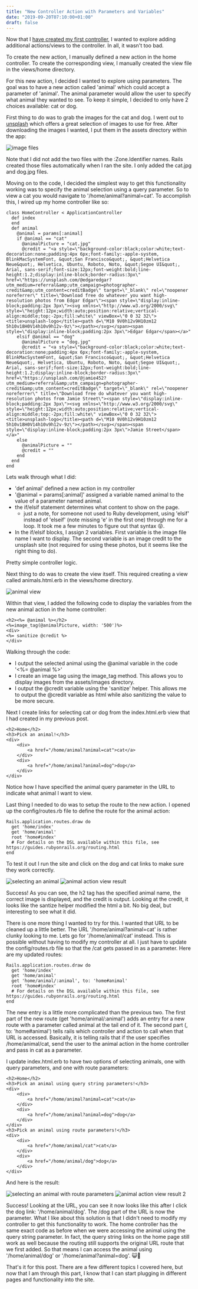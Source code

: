 ```yaml
---
title: "New Controller Action with Parameters and Variables"
date: "2019-09-20T07:10:00+01:00"
draft: false
---
```


Now that I [have created my first controller](/blog/FirstControllerInRails), I wanted to explore adding additional actions/views to the controller. In all, it wasn't too bad.

To create the new action, I manually defined a new action in the home controller. To create the corresponding view, I manually created the view file in the views/home directory. 

For this new action, I decided I wanted to explore using parameters. The goal was to have a new action called 'animal' which could accept a parameter of 'animal'. The animal parameter would allow the user to specify what animal they wanted to see. To keep it simple, I decided to only have 2 choices available: cat or dog.

First thing to do was to grab the images for the cat and dog. I went out to <a href="https://unsplash.com" target="_blank">unsplash</a> which offers a great selection of images to use for free. After downloading the images I wanted, I put them in the assets directory within the app:

![image files](/images/assetsimages.png)

Note that I did not add the two files with the :Zone.Identifier names. Rails created those files automatically when I ran the site. I only added the cat.jpg and dog.jpg files.

Moving on to the code, I decided the simplest way to get this functionality working was to specify the animal selection using a query parameter. So to view a cat you would navigate to '/home/animal?animal=cat'. To accomplish this, I wired up my home controller like so:

```
class HomeController < ApplicationController
  def index
  end
  def animal
    @animal = params[:animal]
    if @animal == "cat"
      @animalPicture = "cat.jpg"
      @credit = "<a style=\"background-color:black;color:white;text-decoration:none;padding:4px 6px;font-family:-apple-system, BlinkMacSystemFont, &quot;San Francisco&quot;, &quot;Helvetica Neue&quot;, Helvetica, Ubuntu, Roboto, Noto, &quot;Segoe UI&quot;, Arial, sans-serif;font-size:12px;font-weight:bold;line-height:1.2;display:inline-block;border-radius:3px\" href=\"https://unsplash.com/@edgaredgar?utm_medium=referral&amp;utm_campaign=photographer-credit&amp;utm_content=creditBadge\" target=\"_blank\" rel=\"noopener noreferrer\" title=\"Download free do whatever you want high-resolution photos from Edgar Edgar\"><span style=\"display:inline-block;padding:2px 3px\"><svg xmlns=\"http://www.w3.org/2000/svg\" style=\"height:12px;width:auto;position:relative;vertical-align:middle;top:-2px;fill:white\" viewBox=\"0 0 32 32\"><title>unsplash-logo</title><path d=\"M10 9V0h12v9H10zm12 5h10v18H0V14h10v9h12v-9z\"></path></svg></span><span style=\"display:inline-block;padding:2px 3px\">Edgar Edgar</span></a>"  
    elsif @animal == "dog"
      @animalPicture = "dog.jpg"
      @credit = "<a style=\"background-color:black;color:white;text-decoration:none;padding:4px 6px;font-family:-apple-system, BlinkMacSystemFont, &quot;San Francisco&quot;, &quot;Helvetica Neue&quot;, Helvetica, Ubuntu, Roboto, Noto, &quot;Segoe UI&quot;, Arial, sans-serif;font-size:12px;font-weight:bold;line-height:1.2;display:inline-block;border-radius:3px\" href=\"https://unsplash.com/@jamie452?utm_medium=referral&amp;utm_campaign=photographer-credit&amp;utm_content=creditBadge\" target=\"_blank\" rel=\"noopener noreferrer\" title=\"Download free do whatever you want high-resolution photos from Jamie Street\"><span style=\"display:inline-block;padding:2px 3px\"><svg xmlns=\"http://www.w3.org/2000/svg\" style=\"height:12px;width:auto;position:relative;vertical-align:middle;top:-2px;fill:white\" viewBox=\"0 0 32 32\"><title>unsplash-logo</title><path d=\"M10 9V0h12v9H10zm12 5h10v18H0V14h10v9h12v-9z\"></path></svg></span><span style=\"display:inline-block;padding:2px 3px\">Jamie Street</span></a>"
    else
      @animalPicture = ""
      @credit = ""
    end
  end
end
```

Lets walk through what I did:

- 'def animal' defined a new action in my controller
- '@animal = params[:animal]' assigned a variable named animal to the value of a parameter named animal.
- the if/elsif statement determines what content to show on the page.
  - just a note, for someone not used to Ruby development, using 'elsif' instead of 'elseif' (note missing 'e' in the first one) through me for a loop. It took me a few minutes to figure out that syntax 😝.
- In the if/elsif blocks, I assign 2 variables. First variable is the image file name I want to display. The second variable is an image credit to the unsplash site (not required for using these photos, but it seems like the right thing to do).

Pretty simple controller logic. 

Next thing to do was to create the view itself. This required creating a view called animals.html.erb in the views/home directory.

![animal view](/images/animalview.png)

Within that view, I added the following code to display the variables from the new animal action in the home controller:

```
<h2><%= @animal %></h2>
<%=image_tag(@animalPicture, width: '500')%>
<div>
<%= sanitize @credit %>
</div>
```

Walking through the code:
- I output the selected animal using the @animal variable in the code '<%= @animal %>'
- I create an image tag using the image_tag method. This allows you to display images from the assets/images directory.
- I output the @credit variable using the 'sanitize' helper. This allows me to output the @credit variable as html while also sanitizing the value to be more secure.

Next I create links for selecting cat or dog from the index.html.erb view that I had created in my previous post.

```
<h2>Home</h2>
<h3>Pick an animal!</h3>
<div>
    <div>
        <a href="/home/animal?animal=cat">cat</a>
    </div>
    <div>
        <a href="/home/animal?animal=dog">dog</a>
    </div>
</div>
```

Notice how I have specified the animal query parameter in the URL to indicate what animal I want to view.

Last thing I needed to do was to setup the route to the new action. I opened up the config/routes.rb file to define the route for the animal action:

```
Rails.application.routes.draw do
  get 'home/index'
  get 'home/animal'
  root 'home#index'
  # For details on the DSL available within this file, see https://guides.rubyonrails.org/routing.html
end
```

To test it out I run the site and click on the dog and cat links to make sure they work correctly.

![selecting an animal](/images/animalhome1.png)
![animal action view result](/images/animalactionviewresult.png)

Success! As you can see, the h2 tag has the specified animal name, the correct image is displayed, and the credit is output. Looking at the credit, it looks like the santize helper modified the html a bit. No big deal, but interesting to see what it did. 

There is one more thing I wanted to try for this. I wanted that URL to be cleaned up a little better. The URL '/home/animal?animal=cat' is rather clunky looking to me. Lets go for '/home/animal/cat' instead. This is possible without having to modify my controller at all. I just have to update the config/routes.rb file so that the /cat gets passed in as a parameter. Here are my updated routes:

```
Rails.application.routes.draw do
  get 'home/index'
  get 'home/animal'
  get 'home/animal/:animal', to: 'home#animal'
  root 'home#index'
  # For details on the DSL available within this file, see https://guides.rubyonrails.org/routing.html
end
```

The new entry is a little more complicated than the previous two. The first part of the new route (get 'home/animal/:animal') adds an entry for a new route with a parameter called animal at the tail end of it. The second part (, to: 'home#animal') tells rails which controller and action to call when that URL is accessed. Basically, it is telling rails that if the user specifies /home/animal/cat, send the user to the animal action in the home controller and pass in cat as a parameter.

I update index.html.erb to have two options of selecting animals, one with query parameters, and one with route parameters:

```
<h2>Home</h2>
<h3>Pick an animal using query string parameters!</h3>
<div>
    <div>
        <a href="/home/animal?animal=cat">cat</a>
    </div>
    <div>
        <a href="/home/animal?animal=dog">dog</a>
    </div>
</div>
<h3>Pick an animal using route parameters!</h3>
<div>
    <div>
        <a href="/home/animal/cat">cat</a>
    </div>
    <div>
        <a href="/home/animal/dog">dog</a>
    </div>
</div>
```

And here is the result:

![selecting an animal with route parameters](/images/animalhome2.png)
![animal action view result 2](/images/animalactionviewresult2.png)

Success! Looking at the URL, you can see it now looks like this after I click the dog link: '/home/animal/dog'. The /dog part of the URL is now the parameter. What I like about this solution is that I didn't need to modify my controller to get this functionality to work. The home controller has the same exact code as before when we were accessing the animal using the query string parameter. In fact, the query string links on the home page still work as well because the routing still supports the original URL route that we first added. So that means I can access the animal using '/home/animal/dog' or '/home/animal?animal=dog'. 😺🐶

That's it for this post. There are a few different topics I covered here, but now that I am through this part, I know that I can start plugging in different pages and functionality into the site.



